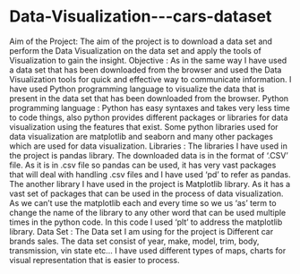 # Data-Visualization---cars-dataset
Aim of the Project:
The aim of the project is to download a data set and perform the Data Visualization on the data set and apply the tools of Visualization to gain the insight.
Objective :
As in the same way I have used a data set that has been downloaded from the browser and used the Data Visualization tools for quick and effective way to communicate information.
I have used Python programming language to visualize the data that is present in the data set that has been downloaded from the browser.
Python programming language :
Python has easy syntaxes and takes very less time to code things, also python provides different packages or libraries for data visualization using the features that exist. Some python libraries used for data visualization are matplotlib and seaborn and many other packages which are used for data visualization.
Libraries : The libraries I have used in the project is pandas library. The downloaded data is in the format of ‘.CSV’ file. As it is in .csv file so pandas can be used, it has very vast packages that will deal with handling .csv files and I have used ‘pd’ to refer as pandas.
The another library I have used in the project is Matplotlib library. As it has a vast set of packages that can be used in the process of data visualization. As we can’t use the matplotlib each and every time so we us ‘as’ term to change the name of the library to any other word that can be used multiple times in the python code. In this code I used ‘plt’ to address the matplotlib library.
Data Set : The Data set I am using for the project is Different car brands sales. The data set consist of year, make, model, trim, body, transmission, vin state etc… I have used different types of maps, charts for visual representation that is easier to process.
